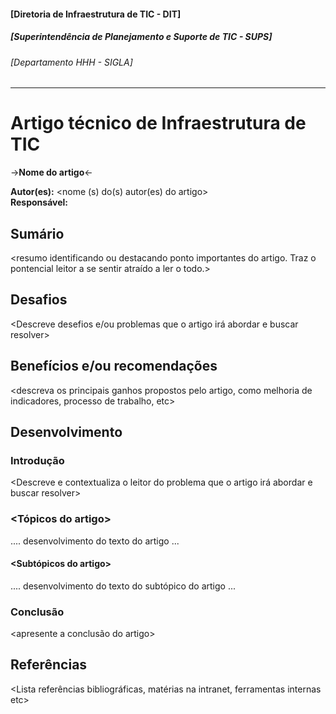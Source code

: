 #### [Diretoria de Infraestrutura de TIC - DIT]
##### [Superintendência de Planejamento e Suporte de TIC - SUPS]
###### [Departamento HHH - SIGLA]

---  

# Artigo técnico de Infraestrutura de TIC

->**Nome do artigo**<-

**Autor(es):**  <nome (s) do(s) autor(es) do artigo>  
**Responsável:** <nome do chefe imediato>  

## Sumário

<resumo identificando ou destacando ponto importantes do artigo. Traz o pontencial leitor a se sentir atraído a ler o todo.>

## Desafios

<Descreve desefios e/ou problemas que o artigo irá abordar e buscar resolver>

## Benefícios e/ou recomendações

<descreva os principais ganhos propostos pelo artigo, como melhoria de indicadores, processo de trabalho, etc>

## Desenvolvimento

### Introdução
<Descreve e contextualiza o leitor do problema que o artigo irá abordar e buscar resolver>

### <Tópicos do artigo>

.... desenvolvimento do texto do artigo ... 

#### <Subtópicos do artigo>

.... desenvolvimento do texto do subtópico do artigo ... 

### Conclusão

<apresente a conclusão do artigo>


## Referências
<Lista referências bibliográficas, matérias na intranet, ferramentas internas etc>

